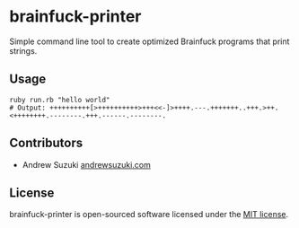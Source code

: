# brainfuck-printer

Simple command line tool to create optimized Brainfuck programs that print strings.

## Usage

    ruby run.rb "hello world"
    # Output: ++++++++++[>++++++++++>+++<<-]>++++.---.+++++++..+++.>++.<++++++++.--------.+++.------.--------.

## Contributors

* Andrew Suzuki [andrewsuzuki.com](http://andrewsuzuki.com)

## License

brainfuck-printer is open-sourced software licensed under the [MIT license](http://opensource.org/licenses/MIT).
